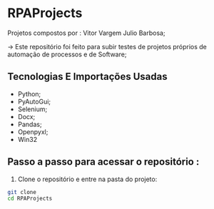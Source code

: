 # RPAProjects

Projetos compostos por : Vitor Vargem Julio Barbosa;

-> Este repositório foi feito para subir testes de projetos próprios de automação de processos e de Software;

## Tecnologias E Importações Usadas

- Python;
- PyAutoGui;
- Selenium;
- Docx;
- Pandas;
- Openpyxl;
- Win32

## Passo a passo para acessar o repositório :

1. Clone o repositório e entre na pasta do projeto:
```sh
git clone 
cd RPAProjects
```


